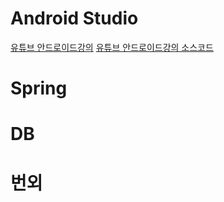 # Android Studio
[유튜브 안드로이드강의](https://www.youtube.com/watch?v=UNKlX9J6m-A&list=PLC51MBz7PMyyyR2l4gGBMFMMUfYmBkZxm)
[유튜브 안드로이드강의 소스코드](https://duckssi.tistory.com/12)
# Spring
# DB
# 번외
